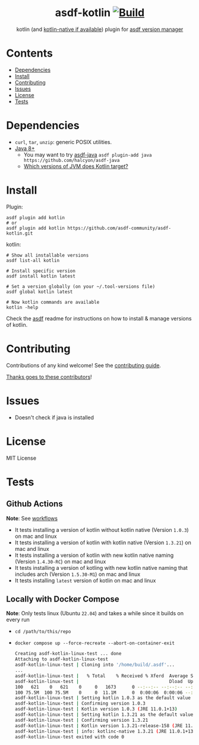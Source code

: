 <!-- markdownlint-disable MD041 -->
<!-- markdownlint-disable MD033 MD013 -->
<div align="center">

# asdf-kotlin [![Build](https://github.com/asdf-community/asdf-kotlin/actions/workflows/build.yml/badge.svg)](https://github.com/asdf-community/asdf-kotlin/actions/workflows/build.yml)

kotlin (and [kotlin-native if available](https://github.com/asdf-community/asdf-kotlin/pull/4)) plugin for [asdf version manager](https://github.com/asdf-vm/asdf)

</div>
<!-- markdownlint-enable MD033 MD013 -->

# Contents

- [Dependencies](#dependencies)
- [Install](#install)
- [Contributing](#contributing)
- [Issues](#issues)
- [License](#license)
- [Tests](#tests)

# Dependencies

- `curl`, `tar`, `unzip`: generic POSIX utilities.
- [Java 8+](http://www.oracle.com/technetwork/java/javase/downloads/index.html)
  - You may want to try [asdf-java](https://github.com/halcyon/asdf-java)
    `asdf plugin-add java https://github.com/halcyon/asdf-java`
  - [Which versions of JVM does Kotlin target?](https://kotlinlang.org/docs/faq.html#which-versions-of-jvm-does-kotlin-target)

# Install

Plugin:

```shell
asdf plugin add kotlin
# or
asdf plugin add kotlin https://github.com/asdf-community/asdf-kotlin.git
```

kotlin:

```shell
# Show all installable versions
asdf list-all kotlin

# Install specific version
asdf install kotlin latest

# Set a version globally (on your ~/.tool-versions file)
asdf global kotlin latest

# Now kotlin commands are available
kotlin -help
```

Check the [asdf](https://github.com/asdf-vm/asdf) readme for instructions on
how to install & manage versions of kotlin.

# Contributing

Contributions of any kind welcome! See the
[contributing guide](contributing.md).

[Thanks goes to these contributors](https://github.com/asdf-community/asdf-kotlin/graphs/contributors)!

# Issues

- Doesn't check if java is installed

# License

MIT License

# Tests

## Github Actions

**Note**: See [workflows](./.github/workflows)

- It tests installing a version of kotlin without kotlin native
  (Version `1.0.3`) on mac and linux
- It tests installing a version of kotlin with kotlin native (Version `1.3.21`)
  on mac and linux
- It tests installing a version of kotlin with new kotlin native naming
  (Version `1.4.30-RC`) on mac and linux
- It tests installing a version of kotling with new kotlin native naming that
  includes arch (Version `1.5.30-M1`) on mac and linux
- It tests installing `latest` version of kotlin on mac and linux

## Locally with Docker Compose

**Note**: Only tests linux (Ubuntu `22.04`) and takes a while since it builds
on every run

- `cd /path/to/this/repo`
- `docker compose up --force-recreate --abort-on-container-exit`

  <!-- markdownlint-disable MD013 -->

  ```bash
  Creating asdf-kotlin-linux-test ... done
  Attaching to asdf-kotlin-linux-test
  asdf-kotlin-linux-test | Cloning into '/home/build/.asdf'...
  ...
  asdf-kotlin-linux-test |   % Total    % Received % Xferd  Average Speed   Time    Time     Time  Current
  asdf-kotlin-linux-test |                                  Dload  Upload   Total   Spent    Left  Speed
  100   621    0   621    0     0   1673      0 --:--:-- --:--:-- --:--:--  1673
  100 75.5M  100 75.5M    0     0  11.1M      0  0:00:06  0:00:06 --:--:-- 13.6M
  asdf-kotlin-linux-test | Setting kotlin 1.0.3 as the default value in ~/.tool-versions
  asdf-kotlin-linux-test | Confirming version 1.0.3
  asdf-kotlin-linux-test | Kotlin version 1.0.3 (JRE 11.0.1+13)
  asdf-kotlin-linux-test | Setting kotlin 1.3.21 as the default value in ~/.tool-versions
  asdf-kotlin-linux-test | Confirming version 1.3.21
  asdf-kotlin-linux-test | Kotlin version 1.3.21-release-158 (JRE 11.0.1+13)
  asdf-kotlin-linux-test | info: kotlinc-native 1.3.21 (JRE 11.0.1+13)
  asdf-kotlin-linux-test exited with code 0
  ```

  <!-- markdownlint-enable MD013 -->
